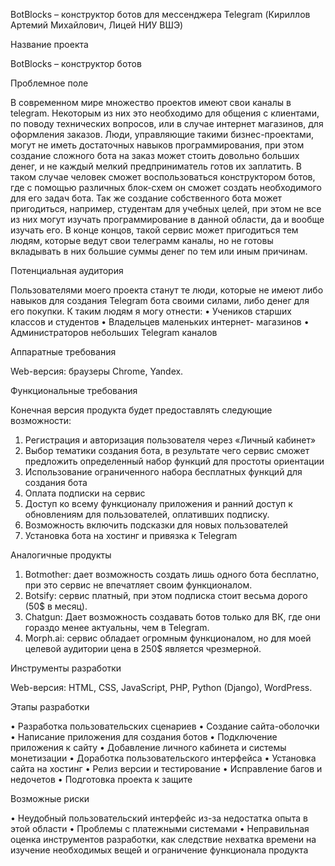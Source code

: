 BotBlocks – конструктор ботов для мессенджера Telegram
(Кириллов Артемий Михайлович, Лицей НИУ ВШЭ)

Название проекта

BotBlocks – конструктор ботов

Проблемное поле

В современном мире множество проектов имеют свои каналы в telegram. Некоторым из них это необходимо для общения с клиентами, по поводу технических вопросов, или в случае интернет магазинов, для оформления заказов. Люди, управляющие такими бизнес-проектами, могут не иметь достаточных навыков программирования, при этом создание сложного бота на заказ может стоить довольно больших денег, и не каждый мелкий предприниматель готов их заплатить. В таком случае человек сможет воспользоваться конструктором ботов, где с помощью различных блок-схем он сможет создать необходимого для его задач бота. Так же создание собственного бота может пригодиться, например, студентам для учебных целей, при этом не все из них могут изучать программирование в данной области, да и вообще изучать его. В конце концов, такой сервис может пригодиться тем людям, которые ведут свои телеграмм каналы, но не готовы вкладывать в них большие суммы денег по тем или иным причинам.

Потенциальная аудитория

Пользователями моего проекта станут те люди, которые не имеют либо навыков для создания Telegram бота своими силами, либо денег для его покупки. К таким людям я могу отнести:
•	Учеников старших классов и студентов
•	Владельцев маленьких интернет- магазинов
•	Администраторов небольших Telegram каналов

Аппаратные требования

Web-версия: браузеры Chrome, Yandex.

Функциональные требования

Конечная версия продукта будет предоставлять следующие возможности:
1.	Регистрация и авторизация пользователя через «Личный кабинет»
2.	Выбор тематики создания бота, в результате чего сервис сможет предложить определенный набор функций для простоты ориентации
3.	Использование ограниченного набора бесплатных функций для создания бота
4.	Оплата подписки на сервис
5.	Доступ ко всему функционалу приложения и ранний доступ к обновлениям для пользователей, оплативших подписку.
6.	Возможность включить подсказки для новых пользователей
7.	Установка бота на хостинг и привязка к Telegram

Аналогичные продукты

1.	Botmother: дает возможность создать лишь одного бота бесплатно, при это сервис не впечатляет своим функционалом.
2.	Botsify: сервис платный, при этом подписка стоит весьма дорого (50$ в месяц).
3.	Chatgun: Дает возможность создавать ботов только для ВК, где они гораздо менее актуальны, чем в Telegram.
4.	Morph.ai: сервис обладает огромным функционалом, но для моей целевой аудитории цена в 250$ является чрезмерной.

Инструменты разработки

Web-версия: HTML, CSS, JavaScript, PHP, Python (Django), WordPress.

Этапы разработки

•	Разработка пользовательских сценариев
•	Создание сайта-оболочки
•	Написание приложения для создания ботов
•	Подключение приложения к сайту
•	Добавление личного кабинета и системы монетизации
•	Доработка пользовательского интерфейса
•	Установка сайта на хостинг
•	Релиз версии и тестирование
•	Исправление багов и недочетов
•	Подготовка проекта к защите

Возможные риски

•	Неудобный пользовательский интерфейс из-за недостатка опыта в этой области
•	Проблемы с платежными системами
•	Неправильная оценка инструментов разработки, как следствие нехватка времени на изучение необходимых вещей и ограничение функционала продукта

